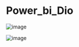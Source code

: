 # Power_bi_Dio

![image](https://github.com/Igorsmh/Power_bi_Dio/assets/86760061/7afd8aac-6f9a-4854-a4c8-af3f33436167)


![image](https://github.com/Igorsmh/Power_bi_Dio/assets/86760061/d47ed9d3-978f-48a4-81b2-7502dfda70b6)
